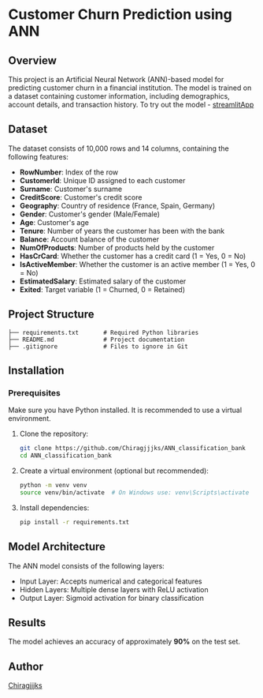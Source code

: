 # Customer Churn Prediction using ANN

## Overview

This project is an Artificial Neural Network (ANN)-based model for predicting customer churn in a financial institution. The model is trained on a dataset containing customer information, including demographics, account details, and transaction history.
To try out the model - [streamlitApp]((https://annclassificationbank-dlg6uukczpbsbgwypmhjz7.streamlit.app/))
## Dataset

The dataset consists of 10,000 rows and 14 columns, containing the following features:

- **RowNumber**: Index of the row
- **CustomerId**: Unique ID assigned to each customer
- **Surname**: Customer's surname
- **CreditScore**: Customer's credit score
- **Geography**: Country of residence (France, Spain, Germany)
- **Gender**: Customer's gender (Male/Female)
- **Age**: Customer's age
- **Tenure**: Number of years the customer has been with the bank
- **Balance**: Account balance of the customer
- **NumOfProducts**: Number of products held by the customer
- **HasCrCard**: Whether the customer has a credit card (1 = Yes, 0 = No)
- **IsActiveMember**: Whether the customer is an active member (1 = Yes, 0 = No)
- **EstimatedSalary**: Estimated salary of the customer
- **Exited**: Target variable (1 = Churned, 0 = Retained)

## Project Structure

```
├── requirements.txt       # Required Python libraries
├── README.md              # Project documentation
├── .gitignore             # Files to ignore in Git
```

## Installation

### Prerequisites

Make sure you have Python installed. It is recommended to use a virtual environment.

1. Clone the repository:
   ```sh
   git clone https://github.com/Chiragjjjks/ANN_classification_bank
   cd ANN_classification_bank
   ```
2. Create a virtual environment (optional but recommended):
   ```sh
   python -m venv venv
   source venv/bin/activate  # On Windows use: venv\Scripts\activate
   ```
3. Install dependencies:
   ```sh
   pip install -r requirements.txt
   ```

## Model Architecture

The ANN model consists of the following layers:

- Input Layer: Accepts numerical and categorical features
- Hidden Layers: Multiple dense layers with ReLU activation
- Output Layer: Sigmoid activation for binary classification

## Results

The model achieves an accuracy of approximately **90%** on the test set.

## Author

[Chiragjjjks]((https://github.com/Chiragjjjks))

